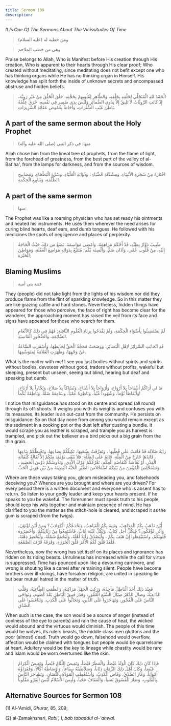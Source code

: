```yaml
---
title: Sermon 108
description: 
---
```


*It Is One Of The Sermons About The Vicissitudes Of Time*

> ومن خطبة له (عليه السلام)

> وهي من خطب الملاحم

Praise belongs to Allah, Who is Manifest before His creation through His
creation, Who is apparent to their hearts through His clear proof; Who
created without meditating, since meditating does not befit except one
who has thinking organs while He has no thinking organ in Himself. His
knowledge has split forth the inside of unknown secrets and encompassed
abstruse and hidden beliefs.

> الْحَمْدُ للهِ الْمُتَجَلِّي لِخَلْقِهِ بِخَلْقِهِ، وَالظَّاهِرِ لِقُلُوبِهِمْ بِحُجَّتِهِ، خَلَقَ الْخَلْقَ مِنْ غَيْرِ
> رَوِيَّة، إِذْ كَانَتِ الرَّوِيَّاتُ لاَ تَلِيقُ إِلاَّ بِذَوي الضَّمائِرِ وَلَيْسَ بِذِي ضَمِير فِي نَفْسِهِ،
> خَرَقَ عِلْمُهُ بَاطِنَ غَيْبِ السُّتُرَاتِ، وَأَحَاطَ بِغُمُوضِ عَقَائِدِ السَّرِيرَاتِ.

## A part of the same sermon about the Holy Prophet

> منها: في ذكر النبي (صلى الله عليه وآله)

Allah chose him from the lineal tree of prophets, from the flame of
light, from the forehead of greatness, from the best part of the valley
of al-Bat\'ha\', from the lamps for darkness, and from the sources of
wisdom.

> اخْتَارَهُ مِنْ شَجَرَةِ الاْنْبِيَاءِ، وَمِشْكَاةِ الضِّيَاءِ ، وَذُؤَابَةِ الْعَلْيَاءِ، وَسُرَّةِ الْبَطْحَاءِ،
> وَمَصَابِيحِ الظُّلْمَةِ، وَيَنَابِيعِ الْحِكْمَةِ.

## A part of the same sermon

> منها:

The Prophet was like a roaming physician who has set ready his ointments
and heated his instruments. He uses them wherever the need arises for
curing blind hearts, deaf ears, and dumb tongues. He followed with his
medicines the spots of negligence and places of perplexity.

> طَبِيبٌ دَوَّارٌ بِطِبِّهِ، قَدْ أَحْكَمَ مَرَاهِمَهُ، وَأمْضى مَوَاسِمَهُ، يَضَعُ من ذلِكَ حَيْثُ الْحَاجَةُ
> إِلَيْهِ، مِنْ قُلُوب عُمْي، وَآذَان صُمٍّ، وَأَلْسِنَة بُكْم; مُتَتَبِّعٌ بِدَوَائِهِ مَوَاضِعَ الْغَفْلَةِ،
> وَمَوَاطِنَ الْحَيْرَةِ;

## Blaming Muslims

> فتنة بني أمية

They (people) did not take light from the lights of his wisdom nor did
they produce flame from the flint of sparkling knowledge. So in this
matter they are like grazing cattle and hard stones. Nevertheless,
hidden things have appeared for those who perceive, the face of right
has become clear for the wanderer, the approaching moment has raised the
veil from its face and signs have appeared for those who search for
them.

> لَمْ يَسْتَضِيئُوا بِأَضْوَاءِ الْحِكْمَةِ، وَلَمْ يَقْدَحُوا بِزِنَادِ الْعُلُومِ الثَّاقِبَةِ; فَهُمْ فِي ذلِكَ
> كَالاْنْعَامِ السَّائِمَةِ، وَالصُّخُورِ الْقَاسِيَةِ.

> قَدِ انْجَابَتِ السَّرائِرُ لاِهْلِ الْبَصَائِرِ، وَوَضَحَتْ مَحَجَّةُ الْحَقِّ لِخَابِطِهَا، وَأَسْفَرَتِ السَّاعَةُ
> عَنْ وَجْهِهَا، وَظَهَرَتِ الْعَلاَمَةُ لِمتَوَسِّمِهَا.

What is the matter with me! I see you just bodies without spirits and
spirits without bodies, devotees without good, traders without profits,
wakeful but sleeping, present but unseen, seeing but blind, hearing but
deaf and speaking but dumb.

> مَا لي أَرَاكُمْ أَشْبَاحاً بِلاَ أَرْوَاح، وَأَرْوَاحاً بِلاَ أَشْبَاح، وَنُسَّاكاً بِلاَ صَلاَح،
> وَتُجَّاراً بِلاَ أَرْبَاح، وَأَيْقَاظاً نُوَّماً، وَشُهُوداً غُيَّباً، وَنَاظِرَةً عُمْيَاً، وسَامِعَةً صُمَّاً،
> وَنَاطِقَةً بُكْماً!

I notice that misguidance has stood on its centre and spread (all round)
through its off-shoots. It weighs you with its weights and confuses you
with its measures. Its leader is an out-cast from the community. He
persists on misguidance. So on that day none from among you would remain
except as the sediment in a cooking pot or the dust left after dusting a
bundle. It would scrape you as leather is scraped, and trample you as
harvest is trampled, and pick out the believer as a bird picks out a big
grain from the thin grain.

> رَايَةُ ضَلاَلة قَدْ قَامَتْ عَلَى قُطْبِهَا ، وَتَفرَّقَتْ بِشُعَبِهَا، تَكِيلُكُمْ بِصَاعِهَا، وَتَخْبِطُكُمْ
> بِبَاعِهَا . قَائِدُهَا خَارجٌ مِنْ الْمِلَّةِ، قَائِمٌ عَلَى الضِّلَّةِ; فَلاَ يَبْقَى يَوْمَئِذ مِنْكُمْ إِلاَّ
> ثُفَالَةٌ كَثُفَالَةِ الْقِدْرِ، أَوْ نُفَاضَةٌ كَنُفَاضَةِ الْعِكْمِ، تَعْرُكُكُمْ عَرْكَ الاْدِي، وَتَدُوسُكُمْ
> دَوْسَ الْحَصَيدِ ، وَتَسْتَخْلِصُ الْمُؤْمِنَ مِنْ بَيْنِكُمُ اسْتَخْلاصَ الطَّيْرِ الْحَبَّةَ الْبَطِينَةَ مِنْ
> بَيْنِ هَزِيلِ الْحَبِّ.

Where are these ways taking you, gloom misleading you, and falsehoods
deceiving you? Whence are you brought and where are you driven? For
every period there is a written document and everyone who is absent has
to return. So listen to your godly leader and keep your hearts present.
If he speaks to you be wakeful. The forerunner must speak truth to his
people, should keep his wits together and maintain presence of mind. He
has clarified to you the matter as the stitch-hole is cleared, and
scraped it as the gum is scraped (from the twigs).

> أَيْنَ تَذْهَبُ بِكُمُ الْمَذَاهِبُ، وَتَتِيهُ بِكُمُ الْغَيَاهِبُ، وَتَخْدَعُكُمُ الْكَوَاذِبُ؟ وَمِنْ أَيْنَ
> تُؤْتَوْنَ، وَأَنَّى تٌؤْفَكُون؟ فَلِكُلِّ أَجَل كِتَابٌ، وَلِكُلِّ غَيْبَة إِيَابٌ، فَاسْتَمِعُوا مِنْ
> رَبَّانِيِّكُمْ، وَأَحْضِرُوهُ قُلُوبَكُمْ، واسْتَيْقِظُوا إِنْ هَتَفَ بِكُمْ ، وَلْيَصْدُقْ رَائِدٌ أَهْلَهُ،
> وَلْيَجْمَعْ شَمْلَهُ، وَلْيُحْضِرْ ذِهْنَهُ، فَلَقَدْ فَلَقَ لَكُمُ الاْمْرَ فَلْقَ الْخَرَزَةِ، وَقَرَفَهُ قَرْفَ
> الصَّمْغَةِ.

Nevertheless, now the wrong has set itself on its places and ignorance
has ridden on its riding beasts. Unruliness has increased while the call
for virtue is suppressed. Time has pounced upon like a devouring
carnivore, and wrong is shouting like a camel after remaining silent.
People have become brothers over ill-doings, have forsaken religion, are
united in speaking lie but bear mutual hatred in the matter of truth.

> فَعِنْدَ ذلِكَ أَخَذَ الْبَاطِلُ مَآخِذَهُ، وَرَكِبَ الْجَهْلُ مَرَاكِبَهُ، وَعَظُمَتِ الطَّاغِيَةُ، وَقَلَّتِ
> الدَّاعِيَةُ، وَصَالَ الدَّهْرُ صِيَالَ السَّبُعِ الْعَقُورِ، وَهَدَرَ فَنِيقُ الْبَاطِلِ بَعْدَ كُظُوم،
> وَتَوَاخَى النَّاسُ عَلَى الْفُجْورِ، وَتَهَاجَرُوا عَلَى الدِّينِ، وَتَحَابُّوا عَلَى الْكَذِبِ،
> وَتَبَاغَضُوا عَلَى الصِّدْقِ.

When such is the case, the son would be a source of anger (instead of
coolness of the eye to parents) and rain the cause of heat, the wicked
would abound and the virtuous would diminish. The people of this time
would be wolves, its rulers beasts, the middle class men gluttons and
the poor (almost) dead. Truth would go down, falsehood would overflow,
affection would be claimed with tongues but people would be quarrelsome
at heart. Adultery would be the key to lineage while chastity would be
rare and Islam would be worn overturned like the skin.

> فَإِذَا كَانَ ذلِكَ كَانَ الْوَلَدُ غَيْظاً، وَالْمَطَرُ قَيْظاً، وَتَفِيضُ اللِّئَامُ فَيْضاً، وَتَغِيضُ
> الْكِرَامُ غَيْضاً، وَكَانَ أَهْلُ ذلِكَ الزَّمَانِ ذِئَاباً، وَسَلاَطَينُهُ سِبَاعاً، وَأَوْسَاطُهُ أُكَّالاً،
> وَفُقَرَاؤُهُ أَمْوَاتاً، وَغَارَ الصِّدْقُ، وَفَاض الْكَذِبُ، وَاسْتُعْمِلَتِ الْمَوَدَّةُ بِاللِّسَانِ،
> وَتَشَاجَرَ النَّاسُ بِالْقُلُوبِ، وَصَارَ الْفُسُوقُ نَسَباً، وَالْعَفَافُ عَجَباً، وَلُبِسَ الاْسْلاَمُ لُبْسَ
> الْفَرْوِ مَقْلُوباً.

## Alternative Sources for Sermon 108

\(1\) Al-\'Amidi, *Ghurar,* 85, 209;

\(2\) al-Zamakhshari, *Rabi',* I, *bab tabaddul al-\'ahwal.*